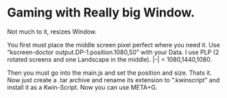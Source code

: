 # Gaming with Really big Window.
Not much to it, resizes Window.

You first must place the middle screen pixel perfect where you need it.
Use “kscreen-doctor output.DP-1.position.1080,50” with your Data.
I use PLP (2 rotated screens and one Landscape in the middle). |-| = 1080,1440,1080.

Then you must go into the main.js and set the position and size.
Thats it. Now just create a .tar archive and rename its extension to “.kwinscript” and install it as a Kwin-Script.
Now you can use META+G.
